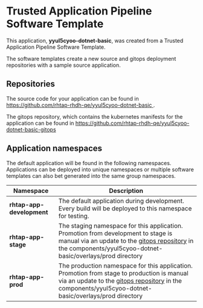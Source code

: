 # Trusted Application Pipeline Software Template

This application, **yyul5cyoo-dotnet-basic**, was created from a Trusted Application Pipeline Software Template.

The software templates create a new source and gitops deployment repositories with a sample source application. 

## Repositories

The source code for your application can be found in [https://github.com/rhtap-rhdh-qe/yyul5cyoo-dotnet-basic ](https://github.com/rhtap-rhdh-qe/yyul5cyoo-dotnet-basic ).
 
The gitops repository, which contains the kubernetes manifests for the application can be found in 
[https://github.com/rhtap-rhdh-qe/yyul5cyoo-dotnet-basic-gitops ](https://github.com/rhtap-rhdh-qe/yyul5cyoo-dotnet-basic-gitops ) 

## Application namespaces 

The default application will be found in the following namespaces. Applications can be deployed into unique namespaces or multiple software templates can also bet generated into the same group namespaces.  

|  Namespace   |  Description   |  
| -------- | -------- |   
| **rhtap-app-development** | The default application during development. Every build will be deployed to this namespace for testing. | 
| **rhtap-app-stage** | The staging namespace for this application. Promotion from development to stage is manual via an update to the [gitops repository](https://github.com/rhtap-rhdh-qe/yyul5cyoo-dotnet-basic-gitops ) in the components/yyul5cyoo-dotnet-basic/overlays/prod directory |  
| **rhtap-app-prod** | The production namespace for this application. Promotion from stage to production is manual via an update to the [gitops repository](https://github.com/rhtap-rhdh-qe/yyul5cyoo-dotnet-basic-gitops ) in the components/yyul5cyoo-dotnet-basic/overlays/prod directory | 